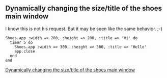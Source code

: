Dynamically changing the size/title of the shoes main window
------------------------------------------------------------

I know this is not his request. But it may be seen like the same behavior. ;-)

	Shoes.app :width => 200, :height => 200, :title => 'Hi' do
	  timer 5 do
	    Shoes.app :width => 300, :height => 300, :title => 'Hello'
	    app.close
	  end
	end


[Dynamically changing the size/title of the shoes main window](http://www.mail-archive.com/shoes@code.whytheluckystiff.net/msg03926.html)
